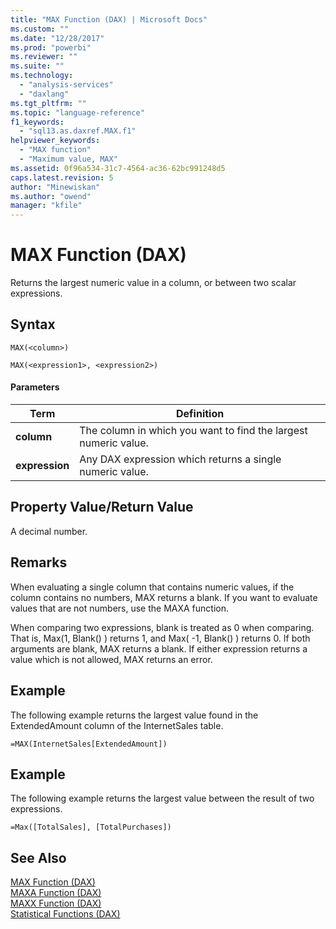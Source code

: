 ```yaml
---
title: "MAX Function (DAX) | Microsoft Docs"
ms.custom: ""
ms.date: "12/28/2017"
ms.prod: "powerbi"
ms.reviewer: ""
ms.suite: ""
ms.technology: 
  - "analysis-services"
  - "daxlang"
ms.tgt_pltfrm: ""
ms.topic: "language-reference"
f1_keywords: 
  - "sql13.as.daxref.MAX.f1"
helpviewer_keywords: 
  - "MAX function"
  - "Maximum value, MAX"
ms.assetid: 0f96a534-31c7-4564-ac36-62bc991248d5
caps.latest.revision: 5
author: "Minewiskan"
ms.author: "owend"
manager: "kfile"
---
```

# MAX Function (DAX)
Returns the largest numeric value in a column, or between two scalar expressions.  
  
## Syntax  
  
```  
MAX(<column>)  
```  

```  
MAX(<expression1>, <expression2>)
```  
  
#### Parameters  
  
|Term|Definition|  
|--------|--------------|  
|**column**|The column in which you want to find the largest numeric value.|  
|**expression**|Any DAX expression which returns a single numeric value.|  
  
## Property Value/Return Value  
A decimal number.  
  
## Remarks  
When evaluating a single column that contains numeric values, if the column contains no numbers, MAX returns a blank. If you want to evaluate values that are not numbers, use the MAXA function.  

When comparing two expressions, blank is treated as 0 when comparing. That is, Max(1, Blank() ) returns 1, and Max( -1, Blank() ) returns 0. If both arguments are blank, MAX returns a blank. If either expression returns a value which is not allowed, MAX returns an error.
  
## Example  
The following example returns the largest value found in the ExtendedAmount column of the InternetSales table.  
  
```  
=MAX(InternetSales[ExtendedAmount])  
```  

## Example  
The following example returns the largest value between the result of two expressions.  
  
```  
=Max([TotalSales], [TotalPurchases])
```  

  
## See Also  
[MAX Function &#40;DAX&#41;](max-function-dax.md)  
[MAXA Function &#40;DAX&#41;](maxa-function-dax.md)  
[MAXX Function &#40;DAX&#41;](maxx-function-dax.md)  
[Statistical Functions &#40;DAX&#41;](statistical-functions-dax.md)  
  

